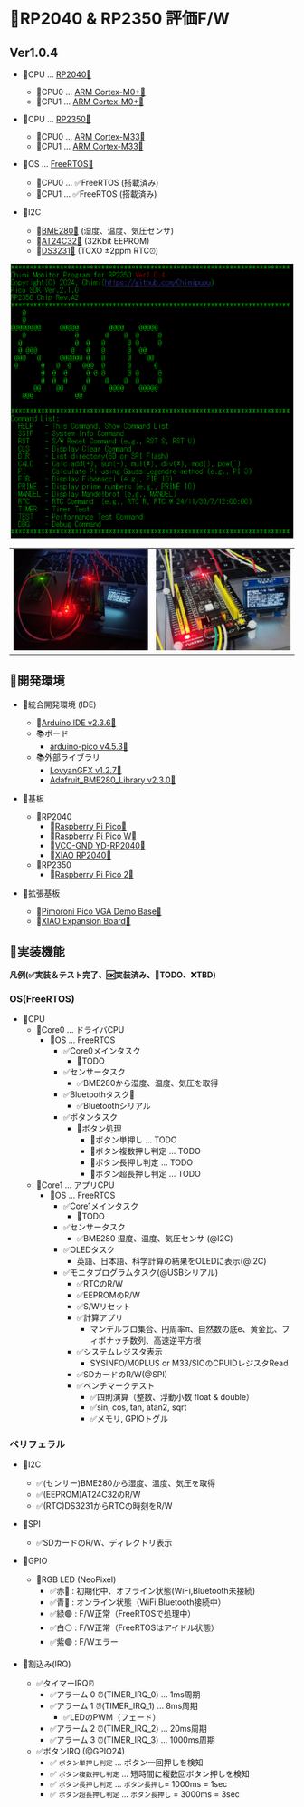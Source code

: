 # 📍RP2040 & RP2350 評価F/W
## Ver1.0.4
- 📍CPU ... [RP2040🔗](https://www.raspberrypi.com/products/rp2040/)
  - 📍CPU0 ... [ARM Cortex-M0+🔗](https://www.arm.com/ja/products/silicon-ip-cpu/cortex-m/cortex-m0-plus)
  - 📍CPU1 ... [ARM Cortex-M0+🔗](https://www.arm.com/ja/products/silicon-ip-cpu/cortex-m/cortex-m0-plus)
- 📍CPU ... [RP2350🔗](https://www.raspberrypi.com/products/rp2350/)
  - 📍CPU0 ... [ARM Cortex-M33🔗](https://www.arm.com/ja/products/silicon-ip-cpu/cortex-m/cortex-m33)
  - 📍CPU1 ... [ARM Cortex-M33🔗](https://www.arm.com/ja/products/silicon-ip-cpu/cortex-m/cortex-m33)

- 📍OS ... [FreeRTOS🔗](https://www.freertos.org/)
  - 📍CPU0 ... ✅FreeRTOS (搭載済み)
  - 📍CPU1 ... ✅FreeRTOS (搭載済み)

- 📍I2C
  - 📍[BME280🔗](https://www.bosch-sensortec.com/products/environmental-sensors/humidity-sensors-bme280/) (湿度、温度、気圧センサ)
  - 📍[AT24C32🔗](https://www.microchip.com/en-us/product/AT24C32) (32Kbit EEPROM)
  - 📍[DS3231🔗](https://www.bosch-sensortec.com/products/environmental-sensors/humidity-sensors-bme280/) (TCXO ±2ppm RTC⏰️)

<div align="center">
  <img width="500" src="/doc/img/chimi_os_opmsg_ver1.0.4.png">
</div>

<table>
  <tr>
    <td><img src="/doc/img/IMG_20241109_031836.jpg"></td>
    <td><img src="/doc/img/IMG_20241109_031118.jpg"></td>
  </tr>
</table>

## 📍開発環境

- 📍統合開発環境 (IDE)
  - 📍[Arduino IDE v2.3.6🔗](https://github.com/arduino/arduino-ide/releases/tag/2.3.6)
  - 📚ボード
    - [arduino-pico v4.5.3🔗](https://github.com/earlephilhower/arduino-pico/releases/tag/4.5.3)
  - 📚外部ライブラリ
    - [LovyanGFX v1.2.7🔗](https://github.com/lovyan03/LovyanGFX/releases/tag/1.2.7)
    - [Adafruit_BME280_Library v2.3.0🔗](https://github.com/adafruit/Adafruit_BME280_Library/releases/tag/2.3.0)

- 📍基板
  - 📍RP2040
    - 📍[Raspberry Pi Pico🔗](https://www.raspberrypi.com/products/raspberry-pi-pico/)
    - 📍[Raspberry Pi Pico W🔗](https://www.raspberrypi.com/documentation/microcontrollers/pico-series.html#raspberry-pi-pico-w)
    - 📍[VCC-GND YD-RP2040🔗](https://www.aliexpress.us/item/1005004004120604.html?gatewayAdapt=4itemAdapt)
    - 📍[XIAO RP2040🔗](https://wiki.seeedstudio.com/XIAO-RP2040/)
  - 📍RP2350
    - 📍[Raspberry Pi Pico 2🔗](https://www.raspberrypi.com/products/raspberry-pi-pico-2/)

- 📍拡張基板
  - 📍[Pimoroni Pico VGA Demo Base🔗](https://shop.pimoroni.com/products/pimoroni-pico-vga-demo-base)
  - 📍[XIAO Expansion Board🔗](https://wiki.seeedstudio.com/Seeeduino-XIAO-Expansion-Board/)

## 📍実装機能

**凡例(✅実装＆テスト完了、🆗実装済み、🚩TODO、❌TBD)**

### OS(FreeRTOS)

- 📍CPU
  - 📍Core0 ... ドライバCPU
    - 📍OS ... FreeRTOS
      - ✅Core0メインタスク
        - 🚩TODO
      - ✅センサータスク
        - ✅BME280から湿度、温度、気圧を取得
      - ✅Bluetoothタスク📶
        - ✅Bluetoothシリアル
      - ✅ボタンタスク
        - 🚩ボタン処理
          - 🚩ボタン単押し ... TODO
          - 🚩ボタン複数押し判定 ... TODO
          - 🚩ボタン長押し判定 ... TODO
          - 🚩ボタン超長押し判定 ... TODO
  - 📍Core1 ... アプリCPU
    - 📍OS ... FreeRTOS
      - ✅Core1メインタスク
        - 🚩TODO
      - ✅センサータスク
        - ✅BME280 湿度、温度、気圧センサ (@I2C)
      - ✅OLEDタスク
        - 英語、日本語、科学計算の結果をOLEDに表示(@I2C)
      - ✅モニタプログラムタスク(@USBシリアル)
        - ✅RTCのR/W
        - ✅EEPROMのR/W
        - ✅S/Wリセット
        - ✅計算アプリ
          - マンデルブロ集合、円周率π、自然数の底e、黄金比、フィボナッチ数列、高速逆平方根
        - ✅システムレジスタ表示
          - SYSINFO/M0PLUS or M33/SIOのCPUIDレジスタRead
        - ✅SDカードのR/W(@SPI)
        - ✅ベンチマークテスト
          - ✅四則演算（整数、浮動小数 float & double）
          - ✅sin, cos, tan, atan2, sqrt
          - ✅メモリ, GPIOトグル
### ペリフェラル

- 📍I2C
  - ✅(センサー)BME280から湿度、温度、気圧を取得
  - ✅(EEPROM)AT24C32のR/W
  - ✅(RTC)DS3231からRTCの時刻をR/W

- 📍SPI
  - ✅SDカードのR/W、ディレクトリ表示

- 📍GPIO
  - 📍RGB LED (NeoPixel)　
    - ✅赤🔴 : 初期化中、オフライン状態(WiFi,Bluetooth未接続)
    - ✅青🔵 : オンライン状態（WiFi,Bluetooth接続中）
    - ✅緑🟢 : F/W正常（FreeRTOSで処理中）
    - ✅白⚪ : F/W正常（FreeRTOSはアイドル状態）
    - ✅紫🟣 : F/Wエラー

- 📍割込み(IRQ)
  - ✅タイマーIRQ⏰
    - ✅アラーム 0 ⏰(TIMER_IRQ_0) ... 1ms周期
    - ✅アラーム 1 ⏰(TIMER_IRQ_1) ... 8ms周期
      - ✅LEDのPWM（フェード）
    - ✅アラーム 2 ⏰(TIMER_IRQ_2) ... 20ms周期
    - ✅アラーム 3 ⏰(TIMER_IRQ_3) ... 1000ms周期
  - ✅ボタンIRQ (@GPIO24)
    - ✅ `ボタン単押し判定` ... ボタン一回押しを検知
    - ✅ `ボタン複数押し判定` ... 短時間に複数回ボタン押しを検知
    - ✅ `ボタン長押し判定` ... `ボタン長押し`= 1000ms = 1sec
    - ✅ `ボタン超長押し判定` ... `ボタン長押し` = 3000ms = 3sec

<!-- ### PIO

- 📍PIO0
  - ✅SM0
    - GPIOを独立してトグル
  - 🚩SM1
  - 🚩SM2
  - 🚩SM3
- 📍PIO1
  - 🚩SM0
  - 🚩SM1
  - 🚩SM2
  - 🚩SM3
- 📍PIO2(※RP2350)
  - 🚩SM0
  - 🚩SM1
  - 🚩SM2
  - 🚩SM3 -->

<!-- ### Pimoroni Pico VGA Demo Base

- 📍Pimoroni Pico VGA Demo Base
  - 📍Audio📢
    - 📍DAC📢
    - 📍PWM📢
  - 📍VGA📺
  - 📍SD/TF📚 -->